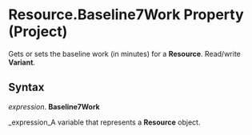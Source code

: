 
# Resource.Baseline7Work Property (Project)

Gets or sets the baseline work (in minutes) for a  **Resource**. Read/write  **Variant**.


## Syntax

 _expression_. **Baseline7Work**

 _expression_A variable that represents a  **Resource** object.

